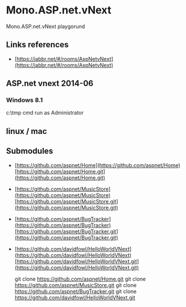 # Mono.ASP.net.vNext



Mono.ASP.net.vNext playgorund

## Links references

*	[https://jabbr.net/#/rooms/AspNetvNext](https://jabbr.net/#/rooms/AspNetvNext)

## ASP.net vnext 2014-06

### Windows 8.1

c:\tmp
cmd run as Administrator


## linux / mac


## Submodules


*	[https://github.com/aspnet/Home](https://github.com/aspnet/Home)
	[https://github.com/aspnet/Home.git](https://github.com/aspnet/Home.git)
*	[https://github.com/aspnet/MusicStore](https://github.com/aspnet/MusicStore)
	[https://github.com/aspnet/MusicStore.git](https://github.com/aspnet/MusicStore.git)
*	[https://github.com/aspnet/BugTracker](https://github.com/aspnet/BugTracker)
	[https://github.com/aspnet/BugTracker.git](https://github.com/aspnet/BugTracker.git)
*	[https://github.com/davidfowl/HelloWorldVNext](https://github.com/davidfowl/HelloWorldVNext)
	[https://github.com/davidfowl/HelloWorldVNext.git](https://github.com/davidfowl/HelloWorldVNext.git)



	git clone https://github.com/aspnet/Home.git
	git clone https://github.com/aspnet/MusicStore.git
	git clone https://github.com/aspnet/BugTracker.git
	git clone https://github.com/davidfowl/HelloWorldVNext.git
	
